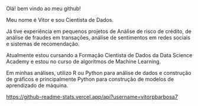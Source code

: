 Olá! bem vindo ao meu github!

Meu nome é Vitor e sou Cientista de Dados.

Já tive experiência em pequenos projetos de Análise de risco de crédito, de análise de fraudes em transações, análise de sentimentos em redes sociais e sistemas de recomendação. 

Atualmente estou cursando a Formação Cientista de Dados da Data Science Academy e estou no curso de algoritmos de Machine Learning.

Em minhas análises, utilizo R ou Python para análise de dados e construção de gráficos e principalmente Python para construção de modelos de aprendizado de máquina.

https://github-readme-stats.vercel.app/api?username=vitorpbarbosa7

